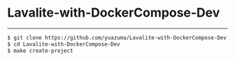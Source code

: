 # Lavalite-with-DockerCompose-Dev

---

```bash
$ git clone https://github.com/yuazuma/Lavalite-with-DockerCompose-Dev
$ cd Lavalite-with-DockerCompose-Dev
$ make create-project
```
